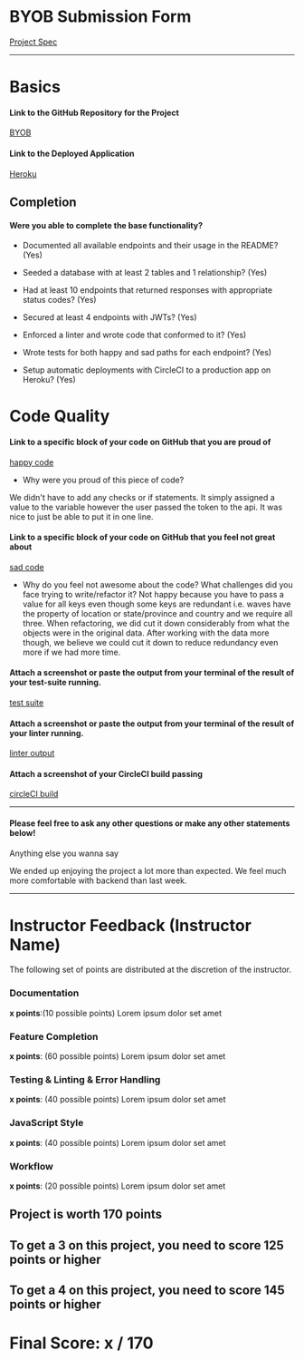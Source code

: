 # BYOB Submission Form

[Project Spec](http://frontend.turing.io/projects/build-your-own-backend.html)

------

# Basics

#### Link to the GitHub Repository for the Project
[BYOB](https://github.com/Kalikoze/Tsunamis_API)

#### Link to the Deployed Application
[Heroku](https://tsunami-byob.herokuapp.com/)


## Completion

#### Were you able to complete the base functionality?

* Documented all available endpoints and their usage in the README?
(Yes)

* Seeded a database with at least 2 tables and 1 relationship?
(Yes)

* Had at least 10 endpoints that returned responses with appropriate status codes?
(Yes)

* Secured at least 4 endpoints with JWTs?
(Yes)

* Enforced a linter and wrote code that conformed to it?
(Yes)

* Wrote tests for both happy and sad paths for each endpoint?
(Yes)

* Setup automatic deployments with CircleCI to a production app on Heroku?
(Yes)

# Code Quality

#### Link to a specific block of your code on GitHub that you are proud of
[happy code](https://github.com/Kalikoze/Tsunamis_API/blob/c19566a57b2c2fcf8b261693c8ae0a01492a67cf/server.js#L23)

* Why were you proud of this piece of code?

We didn't have to add any checks or if statements.  It simply assigned a value to the variable however the user passed the token to the api.  It was nice to just be able to put it in one line.

#### Link to a specific block of your code on GitHub that you feel not great about
[sad code](https://github.com/Kalikoze/Tsunamis_API/blob/c19566a57b2c2fcf8b261693c8ae0a01492a67cf/server.js#L185-L215)

* Why do you feel not awesome about the code? What challenges did you face trying to write/refactor it?
Not happy because you have to pass a value for all keys even though some keys are redundant i.e. waves have the property of location or state/province and country and we require all three.  When refactoring, we did cut it down considerably from what the objects were in the original data.  After working with the data more though, we believe we could cut it down to reduce redundancy even more if we had more time.  

#### Attach a screenshot or paste the output from your terminal of the result of your test-suite running.

[test suite](https://user-images.githubusercontent.com/25714149/31556954-39ede6d6-b004-11e7-8316-4d9c2b0cb57c.png)

#### Attach a screenshot or paste the output from your terminal of the result of your linter running.

[linter output](https://user-images.githubusercontent.com/25714149/31557058-9be5009a-b004-11e7-82ed-e82257838289.png)

#### Attach a screenshot of your CircleCI build passing

[circleCI build](https://user-images.githubusercontent.com/25714149/31557096-bade2918-b004-11e7-9ba9-bd8c1b805472.png)

-----

#### Please feel free to ask any other questions or make any other statements below!

Anything else you wanna say

We ended up enjoying the project a lot more than expected.  We feel much more comfortable with backend than last week.

-----


# Instructor Feedback (Instructor Name)

The following set of points are distributed at the discretion of the instructor.

### Documentation

**x points**:(10 possible points) Lorem ipsum dolor set amet

### Feature Completion

**x points**: (60 possible points) Lorem ipsum dolor set amet

### Testing & Linting & Error Handling

**x points**: (40 possible points) Lorem ipsum dolor set amet

### JavaScript Style

**x points**: (40 possible points) Lorem ipsum dolor set amet

### Workflow

**x points**: (20 possible points) Lorem ipsum dolor set amet

## Project is worth 170 points

## To get a 3 on this project, you need to score 125 points or higher
## To get a 4 on this project, you need to score 145 points or higher

# Final Score: x / 170
